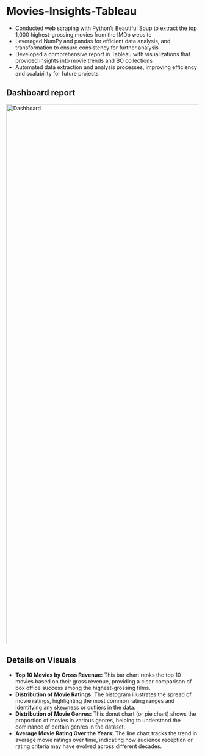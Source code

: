 # Movies-Insights-Tableau

- Conducted web scraping with Python’s Beautiful Soup to extract the top 1,000 highest-grossing movies from the IMDb website
- Leveraged NumPy and pandas for efficient data analysis, and transformation to ensure consistency for further analysis
- Developed a comprehensive report in Tableau with visualizations that provided insights into movie trends and BO collections
- Automated data extraction and analysis processes, improving efficiency and scalability for future projects

## Dashboard report

<img width="1416" alt="Dashboard" src="https://github.com/user-attachments/assets/e37fe9b2-5396-4031-9b9b-634acc0d4f81">

## Details on Visuals
- **Top 10 Movies by Gross Revenue:** This bar chart ranks the top 10 movies based on their gross revenue, providing a clear comparison of box office success among the highest-grossing films.
- **Distribution of Movie Ratings:** The histogram illustrates the spread of movie ratings, highlighting the most common rating ranges and identifying any skewness or outliers in the data.
- **Distribution of Movie Genres:** This donut chart (or pie chart) shows the proportion of movies in various genres, helping to understand the dominance of certain genres in the dataset.
- **Average Movie Rating Over the Years:** The line chart tracks the trend in average movie ratings over time, indicating how audience reception or rating criteria may have evolved across different decades.
